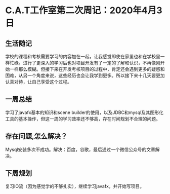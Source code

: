 # C.A.T工作室第二次周记：2020年4月3日

## 生活随记

学校的课程和考核需要学习的内容加在一起，让我感觉即使在家里也和在学校里一样忙碌。进行了更深入的学习后也对项目开发有了一定的了解和认识，不再像刚开始一样那么模糊。但接下来在开发考核项目的过程中，肯定还会遇到更多的疑惑和困难，从另一个角度来说，这些经历也会让我学到更多。所以接下来十几天要更加认真对待，让自己享受这个过程。

## 一周总结

学习了javafx基本的知识和scene builder的使用，以及JDBC和mysql及其图形化工具的基本操作，但这一周的学习效率还不够高，存在时间规划不合理的问题。

## 存在问题,怎么解决？

Mysql安装多次不成功。解决：百度，谷歌，最后通过一个微信公众号的文章解决。

## 下周规划

复习IO流（因为感觉学的不够扎实），继续学习javafx，并开始写项目。